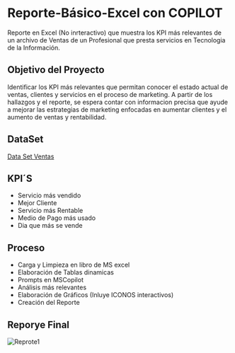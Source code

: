 # Reporte-Básico-Excel con COPILOT
Reporte en Excel (No inrteractivo)  que muestra los KPI más relevantes de un archivo de Ventas de un Profesional que presta servicios en Tecnologia de la Información. 

## Objetivo del Proyecto 
Identificar los KPI más relevantes que permitan conocer el estado actual de ventas, clientes y servicios en el proceso de marketing. A partir de los hallazgos y el reporte, se espera contar con informacion precisa que ayude a mejorar las estrategias de marketing enfocadas en aumentar clientes y el aumento de ventas y rentabilidad.

## DataSet

<a href=https://github.com/Eduardoksc/Reporte-Basico-Excel/blob/main/ejemplo_analisis_independiente.xlsx>Data Set Ventas</a>

## KPI´S

- Servicio más vendido 
- Mejor Cliente 
- Servicio más Rentable
- Medio de Pago más usado
- Dia que más se vende

## Proceso 

- Carga y Limpieza en libro de MS excel 
- Elaboración de Tablas dinamicas 
- Prompts en MSCopilot 
- Análisis más relevantes 
- Elaboración de Gráficos (Inluye ICONOS interactivos)
- Creación del Reporte 

## Reporye Final 

![Reprote1](https://github.com/user-attachments/assets/895cbbc4-43d1-4886-a42a-f0643955eb22)

